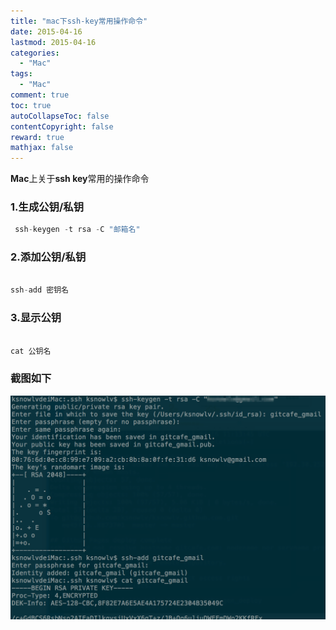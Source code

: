 ```yaml
---
title: "mac下ssh-key常用操作命令"
date: 2015-04-16
lastmod: 2015-04-16
categories:
  - "Mac"
tags:
  - "Mac"
comment: true
toc: true
autoCollapseToc: false
contentCopyright: false
reward: true
mathjax: false
---
```

**Mac**上关于**ssh key**常用的操作命令


### 1.生成公钥/私钥
```objective-c
 ssh-keygen -t rsa -C "邮箱名"

``` 

### 2.添加公钥/私钥
```objective-c

ssh-add 密钥名

```

### 3.显示公钥
```objective-c

cat 公钥名

```


### 截图如下
![image](/images/post/2015-04-16-mac-xia-ssh-keychang-yong-cao-zuo-ming-ling/overview.png)